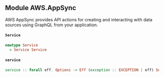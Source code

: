 ## Module AWS.AppSync

<p>AWS AppSync provides API actions for creating and interacting with data sources using GraphQL from your application.</p>

#### `Service`

``` purescript
newtype Service
  = Service Service
```

#### `service`

``` purescript
service :: forall eff. Options -> Eff (exception :: EXCEPTION | eff) Service
```



